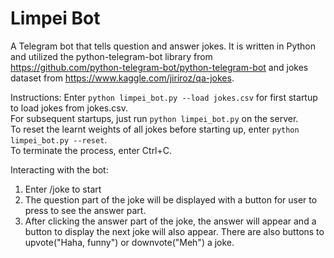# Limpei Bot
A Telegram bot that tells question and answer jokes. 
It is written in Python and utilized the python-telegram-bot library 
from https://github.com/python-telegram-bot/python-telegram-bot 
and jokes dataset from https://www.kaggle.com/jiriroz/qa-jokes.

Instructions:
Enter `python limpei_bot.py --load jokes.csv` for first startup to load jokes from jokes.csv.   
For subsequent startups, just run `python limpei_bot.py` on the server.   
To reset the learnt weights of all jokes before starting up, enter `python limpei_bot.py --reset`.   
To terminate the process, enter Ctrl+C.

Interacting with the bot:
1. Enter /joke to start
2. The question part of the joke will be displayed with a button for user to press to see the answer part.
3. After clicking the answer part of the joke, the answer will appear and a button to display the next joke will also appear. There are also buttons to upvote("Haha, funny") or downvote("Meh") a joke.
